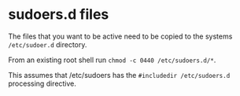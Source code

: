 # sudoers.d files
The files that you want to be active need to be copied to the systems
`/etc/sudoer.d` directory. 

From an existing root shell run `chmod -c 0440 /etc/sudoers.d/*`.

This assumes that /etc/sudoers has the `#includedir /etc/sudoers.d` processing directive.
